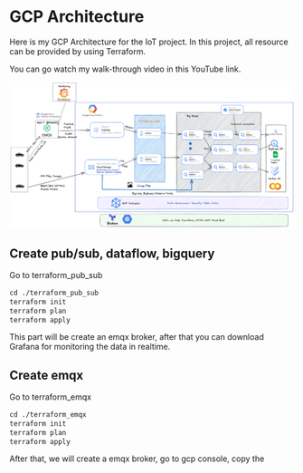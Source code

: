 # GCP Architecture
Here is my GCP Architecture for the IoT project. In this project, all resource can be provided by using Terraform.

You can go watch my walk-through video in this YouTube link.

![image info](./images/gcp_arch.png)


## Create pub/sub, dataflow, bigquery
Go to terraform_pub_sub
```
cd ./terraform_pub_sub
terraform init
terraform plan
terraform apply
```

This part will be create an emqx broker, after that you can download Grafana for monitoring the data in realtime.

## Create emqx

Go to terraform_emqx
```
cd ./terraform_emqx
terraform init
terraform plan
terraform apply
```

After that, we will create a emqx broker, go to gcp console, copy the 
 